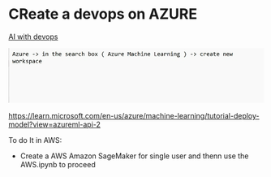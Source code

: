 # CReate a devops on AZURE

[AI with devops](https://drive.google.com/drive/folders/1M6iPapQhGRIRd6-JkipwVjw_kmwbcHyj?usp=sharing)

![Decision tree](./images/notes/azure/image.png "Decision tree image notes")

https://learn.microsoft.com/en-us/azure/machine-learning/tutorial-deploy-model?view=azureml-api-2


To do It in AWS:
- Create a AWS Amazon SageMaker for single user and thenn use the AWS.ipynb to proceed

